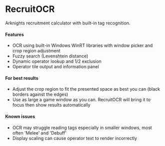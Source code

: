 # RecruitOCR

Arknights recruitment calculator with built-in tag recognition.

#### Features

* OCR using built-in Windows WinRT libraries with window picker and crop region adjustment
* Fuzzy search (Levenshtein distance)
* Dynamic operator lookup and 1/2 exclusion
* Operator tile output and information panel

#### For best results

* Adjust the crop region to fit the presented space as best you can (black borders against the edges)
* Use as large a game window as you can. RecruitOCR will bring it to focus then show results automatically

#### Known issues

* OCR may struggle reading tags especially in smaller windows, most often 'Melee' and 'Debuff'
* Display scaling can cause operator text to render incorrectly
